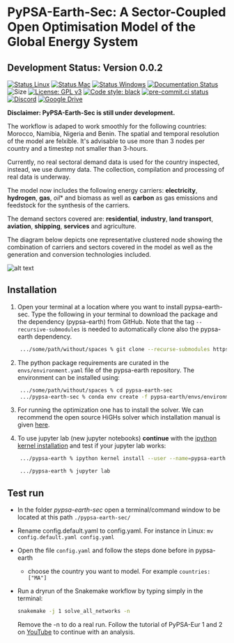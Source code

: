 

# PyPSA-Earth-Sec: A Sector-Coupled Open Optimisation Model of the Global Energy System

## Development Status: Version 0.0.2

[![Status Linux](https://github.com/pypsa-meets-earth/pypsa-earth-sec/actions/workflows/ci-linux.yaml/badge.svg?branch=main&event=push)](https://github.com/pypsa-meets-earth/pypsa-earth-sec/actions/workflows/ci-linux.yaml)
[![Status Mac](https://github.com/pypsa-meets-earth/pypsa-earth-sec/actions/workflows/ci-mac.yaml/badge.svg?branch=main&event=push)](https://github.com/pypsa-meets-earth/pypsa-earth-sec/actions/workflows/ci-mac.yaml)
[![Status Windows](https://github.com/pypsa-meets-earth/pypsa-earth-sec/actions/workflows/ci-windows.yaml/badge.svg?branch=main&event=push)](https://github.com/pypsa-meets-earth/pypsa-earth-sec/actions/workflows/ci-windows.yaml)
[![Documentation Status](https://readthedocs.org/projects/pypsa-meets-earth/badge/?version=latest)](https://pypsa-meets-earth.readthedocs.io/en/latest/?badge=latest)
![Size](https://img.shields.io/github/repo-size/pypsa-meets-earth/pypsa-earth-sec)
[![License: GPL v3](https://img.shields.io/badge/License-GPLv3-blue.svg)](https://www.gnu.org/licenses/gpl-3.0)
[![Code style: black](https://img.shields.io/badge/code%20style-black-000000.svg)](https://github.com/psf/black)
[![pre-commit.ci status](https://results.pre-commit.ci/badge/github/pypsa-meets-earth/pypsa-earth-sec/main.svg)](https://results.pre-commit.ci/latest/github/pypsa-meets-earth/pypsa-earth-sec/main)
[![Discord](https://img.shields.io/discord/911692131440148490?logo=discord)](https://discord.gg/VHH8TCwn)
[![Google Drive](https://img.shields.io/badge/Google%20Drive-4285F4?style=flat&logo=googledrive&logoColor=white)](https://drive.google.com/drive/folders/1U7fgktbxlaGzWxT2C0-Xv-_ffWCxAKZz)

**Disclaimer: PyPSA-Earth-Sec is still under development.**

The workflow is adaped to work smoothly for the following countries: Morocco, Namibia, Nigeria and Benin. The spatial and temporal resolution of the model are felxible. It's advisable to use more than 3 nodes per country and a timestep not smaller than 3-hours. 


Currently, no real sectoral demand data is used for the country inspected, instead, we use dummy data. The collection, compilation and processing of real data is underway.


The model now includes the following energy carriers: **electricity**, **hydrogen**, **gas**, *oil** and biomass as well as **carbon** as gas emissions and feedstock for the synthesis of the carriers.

The demand sectors covered are: **residential**, **industry**, **land transport**, **aviation**, **shipping**, **services** and agriculture.

The diagram below depicts one representative clustered node showing the combination of carriers and sectors covered in the model as well as the generation and conversion technologies included. 

![alt text](https://github.com/pypsa-meets-earth/pypsa-earth-sec/blob/main/docs/pes_v0.0.2.png?raw=true)



## Installation

1. Open your terminal at a location where you want to install pypsa-earth-sec. Type the following in your terminal to download the package and the dependency (pypsa-earth) from GitHub.
   Note that the tag `--recursive-submodules` is needed to automatically clone also the pypsa-earth dependency.

```bash
    .../some/path/without/spaces % git clone --recurse-submodules https://github.com/pypsa-meets-earth/pypsa-earth-sec.git
```

2. The python package requirements are curated in the `envs/environment.yaml` file of the pypsa-earth repository.
   The environment can be installed using:

```bash
    .../some/path/without/spaces % cd pypsa-earth-sec
    .../pypsa-earth-sec % conda env create -f pypsa-earth/envs/environment.yaml
```

3. For running the optimization one has to install the solver. We can recommend the open source HiGHs solver which installation manual is given [here](https://github.com/PyPSA/PyPSA/blob/633669d3f940ea256fb0a2313c7a499cbe0122a5/pypsa/linopt.py#L608-L632).

4. To use jupyter lab (new jupyter notebooks) **continue** with the [ipython kernel installation](http://echrislynch.com/2019/02/01/adding-an-environment-to-jupyter-notebooks/) and test if your jupyter lab works:

```bash
    .../pypsa-earth % ipython kernel install --user --name=pypsa-earth

    .../pypsa-earth % jupyter lab
```

## Test run

- In the folder *pypsa-earth-sec* open a terminal/command window to be located at this path `./pypsa-earth-sec/`
- Rename config.default.yaml to config.yaml. For instance in Linux:
`mv config.default.yaml config.yaml`
- Open the file `config.yaml` and follow the steps done before in pypsa-earth
  - choose the country you want to model. For example
    `countries: ["MA"]`

- Run a dryrun of the Snakemake workflow by typing simply in the terminal:
  ```bash
  snakemake -j 1 solve_all_networks -n
  ```
  Remove the -n to do a real run. Follow the tutorial of PyPSA-Eur 1 and 2 on [YouTube](https://www.youtube.com/watch?v=ty47YU1_eeQ) to continue with an analysis.
